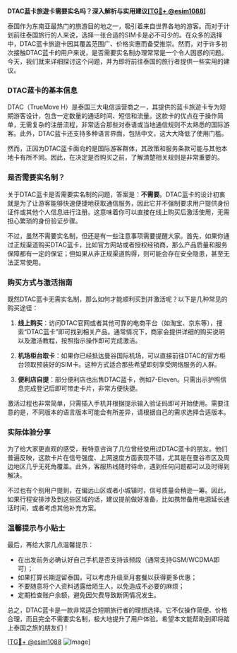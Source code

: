 **DTAC蓝卡旅遊卡需要实名吗？深入解析与实用建议[[TG💪+ @esim1088](https://t.me/s/esim1088)]**

泰国作为东南亚最热门的旅游目的地之一，吸引着来自世界各地的游客。而对于计划前往泰国旅行的人来说，选择一张合适的SIM卡是必不可少的。在众多的选择中，DTAC蓝卡旅遊卡因其覆盖范围广、价格实惠而备受推崇。然而，对于许多初次接触DTAC蓝卡的用户来说，是否需要实名制办理常常是一个令人困惑的问题。今天，我们就来详细探讨这个问题，并为即将前往泰国的旅行者提供一些实用的建议。

### DTAC蓝卡的基本信息

DTAC（TrueMove H）是泰国三大电信运营商之一，其提供的蓝卡旅遊卡专为短期游客设计，包含一定数量的通话时间、短信和流量。这款卡的优点在于操作简单，无需复杂的注册流程，非常适合那些对泰语或当地通信规则不太熟悉的国际游客。此外，DTAC蓝卡还支持多种语言界面，包括中文，这大大降低了使用门槛。

然而，正因为DTAC蓝卡面向的是国际游客群体，其政策和服务条款可能与其他本地卡有所不同。因此，在决定是否购买之前，了解清楚相关规则是非常重要的。

### 是否需要实名制？

关于DTAC蓝卡是否需要实名制的问题，答案是：**不需要**。DTAC蓝卡的设计初衷就是为了让游客能够快速便捷地获取通信服务，因此它并不强制要求用户提供身份证件或其他个人信息进行注册。这意味着你可以直接在线上购买后激活使用，无需担心繁琐的身份验证步骤。

不过，虽然不需要实名制，但还是有一些注意事项需要提醒大家。首先，如果你通过正规渠道购买DTAC蓝卡，比如官方网站或者授权经销商，那么产品质量和服务保障都有一定的保证；但如果从非正规渠道购得，则可能会存在安全隐患，甚至无法正常使用。

### 购买方式与激活指南

既然DTAC蓝卡无需实名制，那么如何才能顺利买到并激活呢？以下是几种常见的购买途径：

1. **线上购买**：访问DTAC官网或者其他可靠的电商平台（如淘宝、京东等），搜索“DTAC蓝卡”即可找到相关产品。通常情况下，商家会提供详细的购买说明以及激活教程，按照指示操作即可完成激活。
   
2. **机场柜台取卡**：如果你已经抵达曼谷国际机场，可以直接前往DTAC的官方柜台领取预装好的SIM卡。这种方式适合那些希望即刻享受网络服务的人群。

3. **便利店自提**：部分便利店也出售DTAC蓝卡，例如7-Eleven。只需出示护照信息完成登记后即可带走卡片，非常方便快捷。

激活过程也非常简单，只需插入手机并根据提示输入验证码即可开始使用。需要注意的是，不同版本的语言版本可能会有所差异，请根据自己的需求选择合适版本。

### 实际体验分享

为了给大家更直观的感受，我特意咨询了几位曾经使用过DTAC蓝卡的朋友。他们普遍反映，这款卡片在信号强度、上网速度方面表现不错，尤其是在曼谷市区及周边地区几乎无死角覆盖。此外，客服热线随时待命，遇到任何问题都可以及时得到解决。

不过也有个别用户提到，在偏远山区或者小城镇时，信号质量会稍逊一筹。因此，如果行程安排涉及到这些区域的话，建议提前做好准备，比如携带备用电源延长通话时间，或者考虑其他补充方案。

### 温馨提示与小贴士

最后，再给大家几点温馨提示：
- 在出发前务必确认好自己手机是否支持该频段（通常支持GSM/WCDMA即可）；
- 如果打算长期逗留泰国，可以考虑升级至月套餐以获得更多优惠；
- 不要随意将个人资料透露给陌生人，以免造成不必要的麻烦；
- 定期检查账户余额，避免因欠费导致断网情况发生。

总之，DTAC蓝卡是一款非常适合短期旅行者的理想选择。它不仅操作简便、价格合理，而且完全不需要实名制，极大地提升了用户体验。希望本文能帮助到即将踏上泰国之旅的朋友们！

[[TG💪+ @esim1088](https://t.me/s/esim1088) ![Image](https://i.postimg.cc/4NQfJmqS/Snipaste-2025-05-13-00-14-12.png)]